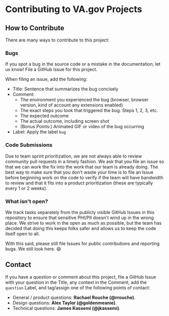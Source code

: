 # Contributing to VA.gov Projects

## How to Contribute

There are many ways to contribute to this project:

### Bugs

If you spot a bug in the source code or a mistake in the documentation, let us know! File a GitHub Issue for this project.

When filing an issue, add the following:

- Title: Sentence that summarizes the bug concisely
- Comment:
    - The environment you experienced the bug (browser, browser version, kind of account any extensions enabled)
    - The exact steps you took that triggered the bug. Steps 1, 2, 3, etc.
    - The expected outcome
    - The actual outcome, including screen shot
    - (Bonus Points:) Animated GIF or video of the bug occurring
- Label: Apply the label `bug`

### Code Submissions

Due to team sprint prioritization, we are not always able to review community pull requests in a timely fashion. We ask that you file an issue so that we can work the fix into the work that our team is already doing. The best way to make sure that you don't waste your time is to file an Issue before beginning work on the code to verify if the team will have bandwidth to review and that it fits into a product prioritization (these are typically every 1 or 2 weeks).

### What isn't open?

We track tasks separately from the publicly visible GitHub Issues in this repository to ensure that sensitive PHI/PII doesn't wind up in the wrong place. We strive to work in the open as much as possible, but the team has decided that doing this keeps folks safer and allows us to keep the code itself open to all.

With this said, please still file Issues for public contributions and reporting bugs. We still look here. :smile:

## Contact

If you have a question or comment about this project, file a GitHub Issue with your question in the Title, any context in the Comment, add the `question` Label, and tag/assign one of the following points of contact:

* General / product questions: **Rachael Rouche (@rrouche)**.
* Design questions: **Alex Taylor (@goldenmeanie)**. 
* Technical questions: **James Kassemi (@jkassemi)**.
